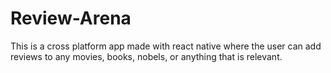 # Review-Arena
This is a cross platform app made with react native where the user can add reviews to any movies, books, nobels, or anything that is relevant.

